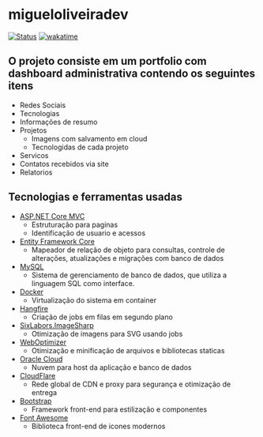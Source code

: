 # migueloliveiradev

[![Status](https://img.shields.io/badge/em-desenvolvimento-orange?style=for-the-badge)](#)
[![wakatime](https://wakatime.com/badge/user/4ea4d323-1f7a-46e1-a08e-2080b1b95450/project/ab90eef6-170c-4d20-921d-2da07111a8fc.svg?style=for-the-badge)](https://wakatime.com/@eimigueloliveir)

## O projeto consiste em um portfolio com dashboard administrativa contendo os seguintes itens
- Redes Sociais
- Tecnologias
- Informações de resumo
- Projetos
  - Imagens com salvamento em cloud
  - Tecnologidas de cada projeto
- Servicos
- Contatos recebidos via site
- Relatorios


## Tecnologias e ferramentas usadas
 - [ASP.NET Core MVC](https://learn.microsoft.com/pt-br/aspnet/core/mvc/overview?view=aspnetcore-7.0)
   - Estruturação para paginas
   - Identificação de usuario e acessos
 - [Entity Framework Core](https://learn.microsoft.com/en-us/ef/core/)
   * Mapeador de relação de objeto para consultas, controle de alterações, atualizações e migrações com banco de dados
 - [MySQL](https://www.mysql.com)
   - Sistema de gerenciamento de banco de dados, que utiliza a linguagem SQL como interface.
 - [Docker](https://www.docker.com)
   - Virtualização do sistema em container
 - [Hangfire](https://www.hangfire.io)
   - Criação de jobs em filas em segundo plano
 - [SixLabors.ImageSharp](https://sixlabors.com/products/imagesharp/)
   - Otimização de imagens para SVG usando jobs
 - [WebOptimizer](https://github.com/ligershark/WebOptimizer)
   - Otimização e minificação de arquivos e bibliotecas staticas
 - [Oracle Cloud](https://www.oracle.com/br/cloud/)
   - Nuvem para host da aplicação e banco de dados
 - [CloudFlare](https://www.cloudflare.com/pt-br/)
   - Rede global de CDN e proxy para segurança e otimização de entrega
 - [Bootstrap](https://getbootstrap.com)
   - Framework front-end para estilização e componentes
 - [Font Awesome](https://fontawesome.com)
   - Biblioteca front-end de icones modernos
